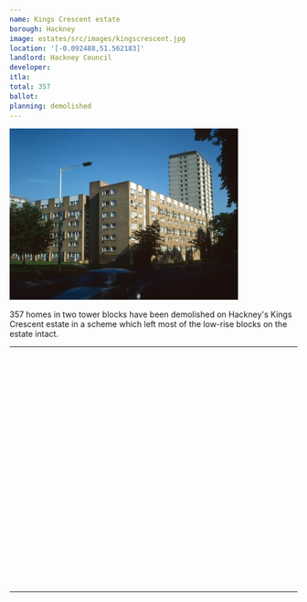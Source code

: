 ```yaml
---
name: Kings Crescent estate 
borough: Hackney 
image: estates/src/images/kingscrescent.jpg
location: '[-0.092488,51.562183]'
landlord: Hackney Council
developer:
itla:
total: 357
ballot:
planning: demolished
---
```

![Kings Crescent estate](../estates/src/images/kingscrescent.jpg)

357 homes in two tower blocks have been demolished on Hackney's Kings Crescent estate in a scheme which left most of the low-rise blocks on the estate intact. 

---

<!------------THE CODE BELOW RENDERS THE MAP - DO NOT EDIT! ---------------------------->

<div id="map" style="width: 100%; height: 400px;"></div>

<script>
  var map = L.map('map').setView({{ location }}, 13);
  L.tileLayer('https://tile.openstreetmap.org/{z}/{x}/{y}.png', {
  maxZoom: 19,
attribution: '&copy; <a href="http://www.openstreetmap.org/copyright">OpenStreetMap</a>'
}).addTo(map);
var circle = L.circle({{ location }}, {
    color: 'red',
    fillColor: '#f03',
    fillOpacity: 0.5,
    radius: 500
}).addTo(map);
</script>

---